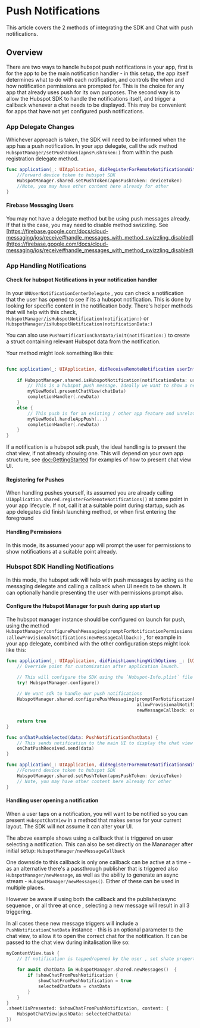 # Push Notifications

This article covers the 2 methods of integrating the SDK and Chat with push notifications.

## Overview

There are two ways to handle hubspot push notifications in your app, first is for the app to be the main notification handler - in this setup, the app itself determines what to do with each notification, and controls the when and how notification permissions are prompted for. This is the choice for any app that already uses push for its own purposes. The second way is to allow the Hubspot SDK to handle the notifications itself, and trigger a callback whenever a chat needs to be displayed. This may be convenient for apps that have not yet configured push notifications.

### App Delegate Changes

Whichever approach is taken, the SDK will need to be informed when the app has a push notification. In your app delegate, call the sdk method ``HubspotManager/setPushToken(apnsPushToken:)`` from within the push registration delegate method.

```swift
func application(_: UIApplication, didRegisterForRemoteNotificationsWithDeviceToken deviceToken: Data) {
    //Forward device token to hubspot SDK
    HubspotManager.shared.setPushToken(apnsPushToken: deviceToken)
    //Note, you may have other content here already for other
}
```

#### Firebase Messaging Users

You may not have a delegate method but be using push messages already. If that is the case, you may need to disable method swizzling. See [https://firebase.google.com/docs/cloud-messaging/ios/receive#handle_messages_with_method_swizzling_disabled](https://firebase.google.com/docs/cloud-messaging/ios/receive#handle_messages_with_method_swizzling_disabled)

### App Handling Notifications

#### Check for hubspot Notifications in your notification handler

In your `UNUserNotificationCenterDelegate` , you can check a notification that the user has opened to see if its a hubspot notification. This is done by looking for specific content in the notification body. There's helper methods that will help with this check, ``HubspotManager/isHubspotNotification(notification:)`` or ``HubspotManager/isHubspotNotification(notificationData:)``

You can also use ``PushNotificationChatData/init(notification:)`` to create a struct containing relevant Hubspot data from the notification.

Your method might look something like this:

```swift

func application(_: UIApplication, didReceiveRemoteNotification userInfo: [AnyHashable: Any], fetchCompletionHandler completionHandler: @escaping (UIBackgroundFetchResult) -> Void) {
    
    if HubspotManager.shared.isHubspotNotification(notificationData: userInfo), let chatData = PushNotificationChatData(notificationData:userInfo) {
        // This is a hubspot push message. Ideally we want to show a new HubspotChatView - the exact method to do so will depend on your own UI layout
        myViewModel.presentChatView(chatData)
        completionHandler(.newData)
    }
    else {
        // This push is for an existing / other app feature and unrelated to hubspot sdk
        myViewModel.handleAppPush(...)
        completionHandler(.newData)
    }
}
```

If a notification is a hubspot sdk push, the ideal handling is to present the chat view, if not already showing one. This will depend on your own app structure, see <doc:GettingStarted> for examples of how to present chat view UI.

#### Registering for Pushes

When handling pushes yourself, its assumed you are already calling `UIApplication.shared.registerForRemoteNotifications()` at some point in your app lifecycle. If not, call it at a suitable point during startup, such as app delegates did finish launching method, or when first entering the foreground

#### Handling Permissions

In this mode, its assumed yoour app will prompt the user for permissions to show notifications at a suitable point already.

### Hubspot SDK Handling Notifications

In this mode, the hubspot sdk will help with push messages by acting as the messaging delegate and calling a callback when UI needs to be shown. It can optionally handle presenting the user with permissions prompt also.

#### Configure the Hubspot Manager for push during app start up

The hubspot manager instance should be configured on launch for push, using the method ``HubspotManager/configurePushMessaging(promptForNotificationPermissions:allowProvisionalNotifications:newMessageCallback:)`` , for example in your app delegate, combined with the other configuration steps might look like this:

```swift
func application(_: UIApplication, didFinishLaunchingWithOptions _: [UIApplication.LaunchOptionsKey: Any]?) -> Bool {
    // Override point for customization after application launch.

    // This will configure the SDK using the `Hubspot-Info.plist` file that is bundled in app
    try! HubspotManager.configure()
    
    // We want sdk to handle our push notifications
    HubspotManager.shared.configurePushMessaging(promptForNotificationPermissions: true,
                                                 allowProvisionalNotifications: true, 
                                                 newMessageCallback: onChatPushSelected)

    return true
}

func onChatPushSelected(data: PushNotificationChatData) {
    // This sends notification to the main UI to display the chat view
    onChatPushReceived.send(data)
}

func application(_: UIApplication, didRegisterForRemoteNotificationsWithDeviceToken deviceToken: Data) {
    //Forward device token to hubspot SDK
    HubspotManager.shared.setPushToken(apnsPushToken: deviceToken)
    // Note, you may have other content here already for other
}
```

#### Handling user opening a notification

When a user taps on a notification, you will want to be notified so you can present ``HubspotChatView`` in a method that makes sense for your current layout. The SDK will not assume it can alter your UI.

The above example shows using a callback that is triggered on user selecting a notification. This can also be set directly on the Mananager after initial setup: ``HubspotManager/newMessageCallback``

One downside to this callback is only one callback can be active at a time - as an alternative there's a passthrough publisher that is triggered also ``HubspotManager/newMessage``, as well as the ability to generate an async stream - ``HubspotManager/newMessages()``. Either of these can be used in multiple places.

However be aware if using both the callback and the publisher/async sequence , or all three at once , selecting a new message will result in all 3 triggering.

In all cases these new message triggers will include a ``PushNotificationChatData`` instance - this is an optional parameter to the chat view, to allow it to open the correct chat for the notification. It can be passed to the chat view during initalisation like so:

```swift
myContentView.task {
    // If notification is tapped/opened by the user , set shate properties to open the chat view using sheet
    
    for await chatData in HubspotManager.shared.newMessages()  {
        if !showChatFromPushNotification {
            showChatFromPushNotification = true
            selectedChatData = chatData
        }
    }
}
.sheet(isPresented: $showChatFromPushNotification, content: {
    HubspotChatView(pushData: selectedChatData)
})
```
